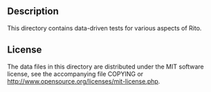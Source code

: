 Description
------------

This directory contains data-driven tests for various aspects of Rito.

License
--------

The data files in this directory are distributed under the MIT software
license, see the accompanying file COPYING or
http://www.opensource.org/licenses/mit-license.php.

